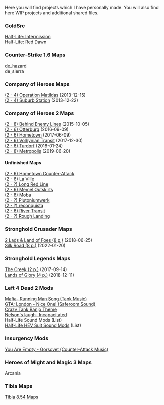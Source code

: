 Here you will find projects which I have personally made. You will also find here WIP projects and additional shared files.
### GoldSrc
[Half-Life: Intermission](https://taddan.github.io/library/goldsrc001.html)<br/>
Half-Life: Red Dawn

### Counter-Strike 1.6 Maps
de_hazard<br/>
de_sierra

### Company of Heroes Maps
[(2 - 4) Operation Matildas](https://taddan.github.io/library/coh001.html) (2013-12-15)<br/>
[(2 - 4) Suburb Station](https://taddan.github.io/library/coh002.html) (2013-12-22)<br/>

### Company of Heroes 2 Maps
[(2 - 8) Behind Enemy Lines](https://taddan.github.io/library/coh2001.html) (2015-10-05)<br/>
[(2 - 6) Otterburg](https://taddan.github.io/library/coh2002.html) (2016-09-09)<br/>
[(2 - 6) Hometown](https://taddan.github.io/library/coh2003.html) (2017-06-09)<br/>
[(2 - 6) Volhynian Transit](https://taddan.github.io/library/coh2004.html) (2017-12-30)<br/>
[(2 - 6) Turdorf](https://taddan.github.io/library/coh2005.html) (2018-01-24)<br/>
[(2 - 8) Metropolis](https://taddan.github.io/library/coh2006.html) (2019-06-20)<br/>

#### Unfinished Maps
[(2 - 6) Hometown Counter-Attack]()<br/>
[(2 - 6) La Ville]()<br/>
[(2 - ?) Long Red Line]()<br/>
[(2 - 6) Memel Outskirts]()<br/>
[(2 - 8) Moba]()<br/>
[(2 - ?) Plutoniumwerk]()<br/>
[(2 - ?) reconquista]()<br/>
[(2 - 6) River Transit]()<br/>
[(2 - ?) Rough Landing]()<br/>

### Stronghold Crusader Maps

[2 Lads & Land of Foes (8 p.)](https://taddan.github.io/library/shc002.html) (2018-06-25)<br/>
[Silk Road (8 p.)](https://taddan.github.io/library/shc001.html) (2022-01-20)<br/>

### Stronghold Legends Maps

[The Creek (2 p.)](https://steamcommunity.com/sharedfiles/filedetails/?id=1134821287) (2017-09-14)<br/>
[Lands of Glory (4 p.)](https://steamcommunity.com/sharedfiles/filedetails/?id=1588275430) (2018-12-11)<br/>

### Left 4 Dead 2 Mods

[Mafia- Running Man Song (Tank Music)](https://steamcommunity.com/sharedfiles/filedetails/?id=233850949)<br/>
[GTA: London - Nice One! (Saferoom Sound)](https://steamcommunity.com/sharedfiles/filedetails/?id=233935595)<br/>
[Crazy Tank Banjo Theme](https://steamcommunity.com/sharedfiles/filedetails/?id=235844765)<br/>
[Nelson's laugh- Incapacitated](https://steamcommunity.com/sharedfiles/filedetails/?id=1309927990)<br/>
Half-Life Sound Mods (List)<br/>
[Half-Life HEV Suit Sound Mods](https://steamcommunity.com/sharedfiles/filedetails/?id=1481675199) (List)<br/>

### Insurgency Mods

[You Are Empty - Gorsovet (Counter-Attack Music)](https://steamcommunity.com/sharedfiles/filedetails/?id=1546299757)<br/>

### Heroes of Might and Magic 3 Maps

Arcania

### Tibia Maps

[Tibia 8.54 Maps](https://taddan.github.io/library/tibia001.html)<br/>
